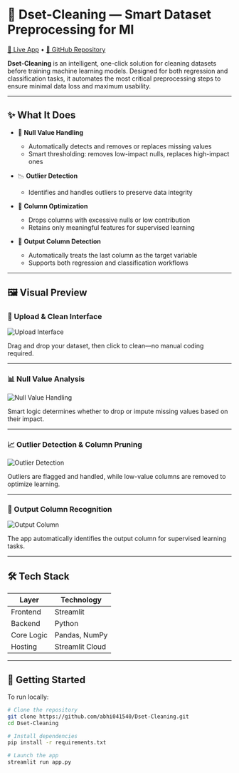 # 🧠 Dset-Cleaning — Smart Dataset Preprocessing for Ml

[🚀 Live App](https://dset-cleaning.streamlit.app/) • [📁 GitHub Repository](https://github.com/abhi041540/Dset-Cleaning)

**Dset-Cleaning** is an intelligent, one-click solution for cleaning datasets before training machine learning models. Designed for both regression and classification tasks, it automates the most critical preprocessing steps to ensure minimal data loss and maximum usability.

---

## ✨ What It Does

- 🧼 **Null Value Handling**
  - Automatically detects and removes or replaces missing values
  - Smart thresholding: removes low-impact nulls, replaces high-impact ones

- 📉 **Outlier Detection**
  - Identifies and handles outliers to preserve data integrity

- 🧾 **Column Optimization**
  - Drops columns with excessive nulls or low contribution
  - Retains only meaningful features for supervised learning

- 🎯 **Output Column Detection**
  - Automatically treats the last column as the target variable
  - Supports both regression and classification workflows

---

## 🖼️ Visual Preview

### 📂 Upload & Clean Interface

![Upload Interface](https://res.cloudinary.com/dqjorntxe/image/upload/v1755190341/vuzkx79r6mpjhpqjgcjn.png)

Drag and drop your dataset, then click to clean—no manual coding required.

---

### 📊 Null Value Analysis

![Null Value Handling](https://res.cloudinary.com/dqjorntxe/image/upload/v1755190337/agyspwwaq6qlsewzfrho.png)

Smart logic determines whether to drop or impute missing values based on their impact.

---

### 📈 Outlier Detection & Column Pruning

![Outlier Detection](https://res.cloudinary.com/dqjorntxe/image/upload/v1755190332/ndoyyb7kno8xfm94ie43.png)

Outliers are flagged and handled, while low-value columns are removed to optimize learning.

---

### 🧠 Output Column Recognition

![Output Column](https://res.cloudinary.com/dqjorntxe/image/upload/v1755190328/a51fdjmck3srrlngcihw.png)

The app automatically identifies the output column for supervised learning tasks.

---

## 🛠️ Tech Stack

| Layer       | Technology     |
|-------------|----------------|
| Frontend    | Streamlit      |
| Backend     | Python         |
| Core Logic  | Pandas, NumPy  |
| Hosting     | Streamlit Cloud |

---

## 🚀 Getting Started

To run locally:

```bash
# Clone the repository
git clone https://github.com/abhi041540/Dset-Cleaning.git
cd Dset-Cleaning

# Install dependencies
pip install -r requirements.txt

# Launch the app
streamlit run app.py
